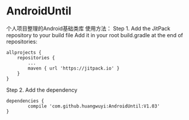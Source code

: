 # AndroidUntil
个人项目整理的Android基础类库
使用方法：
Step 1. Add the JitPack repository to your build file
Add it in your root build.gradle at the end of repositories:

	allprojects {
		repositories {
			...
			maven { url 'https://jitpack.io' }
		}
	}
Step 2. Add the dependency

	dependencies {
	        compile 'com.github.huangwuyi:AndroidUntil:V1.03'
	}



